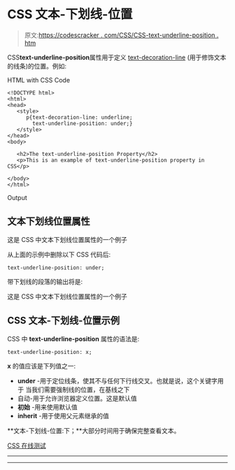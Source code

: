 # CSS 文本-下划线-位置

> 原文:[https://codescracker . com/CSS/CSS-text-underline-position . htm](https://codescracker.com/css/css-text-underline-position.htm)

CSS**text-underline-position**属性用于定义 [text-decoration-line](/css/css-text-decoration-line.htm) (用于修饰文本的线条)的位置。例如:

HTML with CSS Code

```
<!DOCTYPE html>
<html>
<head>
   <style>
      p{text-decoration-line: underline;
        text-underline-position: under;}
   </style>
</head>
<body>

   <h2>The text-underline-position Property</h2>
   <p>This is an example of text-underline-position property in CSS</p>

</body>
</html>
```

Output

## 文本下划线位置属性

这是 CSS 中文本下划线位置属性的一个例子

从上面的示例中删除以下 CSS 代码后:

```
text-underline-position: under;
```

带下划线的段落的输出将是:

这是 CSS 中文本下划线位置属性的一个例子

## CSS 文本-下划线-位置示例

CSS 中 **text-underline-position** 属性的语法是:

```
text-underline-position: x;
```

**x** 的值应该是下列值之一:

*   **under** -用于定位线条，使其不与任何下行线交叉。也就是说，这个关键字用于 当我们需要强制线的位置，在基线之下
*   自动-用于允许浏览器定义位置。这是默认值
*   **初始** -用来使用默认值
*   **inherit** -用于使用父元素继承的值

**文本-下划线-位置:下；**大部分时间用于确保完整查看文本。

[CSS 在线测试](/exam/showtest.php?subid=5)

* * *

* * *